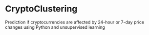 # CryptoClustering
Prediction if cryptocurrencies are affected by 24-hour or 7-day price changes using Python and unsupervised learning
